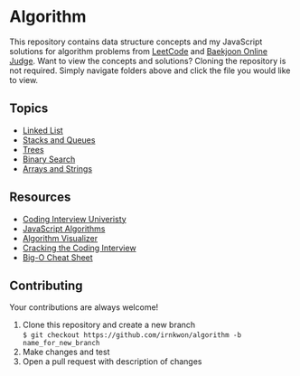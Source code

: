 
# Algorithm

This repository contains data structure concepts and my JavaScript solutions for algorithm problems from [LeetCode](https://leetcode.com/) 
and [Baekjoon Online Judge](https://www.acmicpc.net/). Want to view the concepts and solutions? Cloning the repository is not required. 
Simply navigate folders above and click the file you would like to view.

## Topics
- [Linked List](https://github.com/irnkwon/algorithm/blob/master/concepts/Linked%20List.md)
- [Stacks and Queues](https://github.com/irnkwon/algorithm/blob/master/concepts/Stacks%20and%20Queues.md)
- [Trees](https://github.com/irnkwon/algorithm/blob/master/concepts/Trees.md)
- [Binary Search](https://github.com/irnkwon/algorithm/blob/master/concepts/Binary%20Search.md)
- [Arrays and Strings](https://github.com/irnkwon/algorithm/blob/master/concepts/Arrays%20and%20Strings.md)

## Resources
- [Coding Interview Univeristy](https://github.com/jwasham/coding-interview-university)
- [JavaScript Algorithms](https://github.com/trekhleb/javascript-algorithms)
- [Algorithm Visualizer](https://github.com/algorithm-visualizer/)
- [Cracking the Coding Interview](https://github.com/careercup/CtCI-6th-Edition)
- [Big-O Cheat Sheet](https://www.bigocheatsheet.com/)

## Contributing
Your contributions are always welcome! 
1. Clone this repository and create a new branch
<br /> ``` $ git checkout https://github.com/irnkwon/algorithm -b name_for_new_branch ```
2. Make changes and test
3. Open a pull request with description of changes
